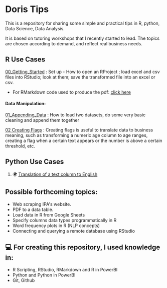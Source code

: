 # Doris Tips

This is a repository for sharing some simple and practical tips in R, python, Data Science, Data Analysis.

It is based on tutoring workshops that I recently started to lead. The topics are chosen according to demand, and reflect real business needs.


## R Use Cases
[00_Getting_Started](https://github.com/dorissuzukiesmerio/Doris_Tips/blob/master/R_UseCases/Getting_Started_Tips.pdf) : Set up - How to open an RProject ; load excel and csv files into RStudio; look at them; save the transformed file into an excel or csv.
- For RMarkdown code used to produce the pdf: [click here](R_UseCases/Getting_Started_Tips.Rmd)

#### Data Manipulation:

[01_Appending_Data](https://github.com/dorissuzukiesmerio/Doris_Tips/blob/master/R_UseCases/01_appending_data.R) : How to load two datasets, do some very basic cleaning and append them together

[02 Creating Flags](https://github.com/dorissuzukiesmerio/Doris_Tips/blob/master/R_UseCases/02_creating_flags.R) : Creating flags is useful to translate data to business meaning, such as transforming a numeric age column to age ranges, creating a flag when a certain text appears or the number is above a certain threshold, etc.

## Python Use Cases

1) 🌍 [Translation of a text column to English](https://github.com/dorissuzukiesmerio/Doris_Tips/blob/master/Python_UseCases/powerbi_python_translation_script.py)

## Possible forthcoming topics:

- Web scraping IPA's website.
- PDF to a data table.
- Load data in R from Google Sheets
- Specify columns data types programmatically in R
- Word frequency plots in R (NLP concepts)
- Connecting and querying a remote database using RStudio

## 💻 For creating this repository, I used knowledge in:

- R Scripting, RStudio, RMarkdown and R in PowerBI
- Python and Python in PowerBI
- Git, Github
